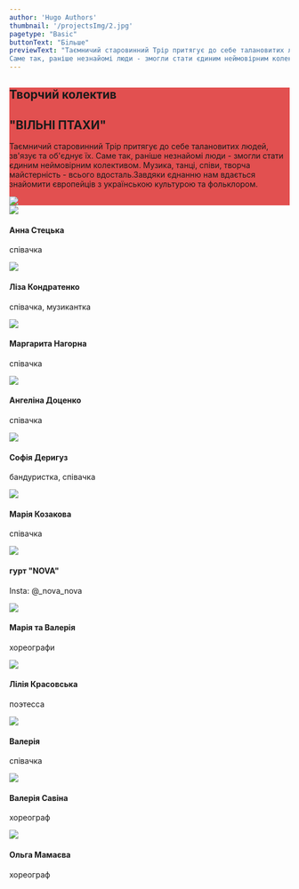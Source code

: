 ```yaml
---
author: 'Hugo Authors'
thumbnail: '/projectsImg/2.jpg'
pagetype: "Basic"
buttonText: "Бiльше"
previewText: "Таємничий старовинний Трір притягує до себе талановитих людей, зв'язує та об'єднує їх. 
Саме так, раніше незнайомі люди - змогли стати єдиним неймовірним колективом."
---
```

<div class=' m-0 bg-fixed bg-cover'>
    <div style='background-color: rgba(220, 38, 38, 0.8)' class='py-8'>
        <div class='grid lg:grid-cols-2 3xl:gap-16 lg:gap-4 gap-2 mx-auto container px-7'>
        <div class='text-left  flex flex-col justify-center'>
        <h2 class='text-white text-3xl font-bold pt-4'>Творчий колектив</h2>
        <h2 class='uppercase text-4xl text-white font-bold py-4 mb-4'>
"ВІЛЬНІ ПТАХИ"</h2> 
        <p class='text-white py-4 text-xl text-justify'>Таємничий старовинний Трір притягує до себе талановитих людей, зв'язує та об'єднує їх. Саме так, раніше незнайомі люди - змогли стати єдиним неймовірним колективом. 
Музика, танці, співи, творча майстерність - всього вдосталь.Завдяки єднанню нам вдається знайомити європейців з українською культурою та фольклором.</p>
    </div>
    <div class='flex flex-col justify-center relative p-0'>
        <img src='/projectsImg/2.jpg' class='pb-2 md:w-full lg:w-full 3xl:w-full m-auto md:m-0 lg:m-0 3xl:m-0'>
    </div>
    </div>
    </div>
</div>
<div class='grid gap-4 justify-items-center 3xl:grid-cols-4 lg:grid-cols-3 md:grid-cols-2 m-4'>
    <div class='relative'>
        <img src='/aboutImg/ourTeam/e57edb_c4c7b5d8df4d466893f738a7badc7f6c_mv2.jpg'>
        <div class='absolute w-64 h-16 bg-white dark:bg-gray-800 bottom-0'>
            <h4 class='text-2xl p-2 '>Анна Стецька</h4>
            <p class='px-2 pb-2'>
співачка</p>
        </div>
    </div>
    <div class='relative'>
        <img src='/aboutImg/ourTeam/e57edb_edd0dfb565fc4493ac5177df5e1969ef_mv2.jpg'>
        <div class='absolute w-64 h-16 bg-white dark:bg-gray-800 bottom-0'>
            <h4 class='text-2xl p-2 '>Ліза Кондратенко</h4>
            <p class='px-2 pb-2'>
співачка, музикантка</p>
        </div>
    </div>
     <div class='relative'>
        <img src='/projectsImg/margarita_nagorna2.jpg'>
        <div class='absolute w-64 h-16 bg-white dark:bg-gray-800 bottom-0'>
            <h4 class='text-2xl p-2 '>Маргарита Нагорна</h4>
            <p class='px-2 pb-2'>
співачка</p>
        </div>
    </div>
      <div class='relative'>
        <img src='/projectsImg/angelina_dotsenko.jpg'>
        <div class='absolute w-64 h-16 bg-white dark:bg-gray-800 bottom-0'>
            <h4 class='text-2xl p-2 '>Ангеліна Доценко</h4>
            <p class='px-2 pb-2'>
співачка</p>
        </div>
    </div>
      <div class='relative'>
        <img src='/projectsImg/ sofia_derigus.jpg'>
        <div class='absolute w-64 h-16 bg-white dark:bg-gray-800 bottom-0'>
            <h4 class='text-2xl p-2 '>Софія Деригуз </h4>
            <p class='px-2 pb-2'>
бандуристка, співачка</p>
        </div>
    </div>
      <div class='relative'>
        <img src='/projectsImg/maria_kosakova.jpg'>
        <div class='absolute w-64 h-16 bg-white dark:bg-gray-800 bottom-0'>
            <h4 class='text-2xl p-2 '>Марія Козакова</h4>
            <p class='px-2 pb-2'>
співачка</p>
        </div>
    </div>
   <div class='relative'>
        <img src='/projectsImg/nova.jpg'>
        <div class='absolute w-64 h-16 bg-white dark:bg-gray-800 bottom-0'>
            <h4 class='text-2xl p-2 '>гурт "NOVA" </h4>
            <p class='px-2 pb-2'>
Insta: @_nova_nova</p>
        </div>
    </div>
     <div class='relative'>
        <img src='/projectsImg/valeria_maria.jpg'>
        <div class='absolute w-64 h-16 bg-white dark:bg-gray-800 bottom-0'>
            <h4 class='text-2xl p-2 '>Марія та Валерія </h4>
            <p class='px-2 pb-2'>
хореографи</p>
        </div>
    </div>
     <div class='relative'>
        <img src='/projectsImg/lilia_krasovska.jpg'>
        <div class='absolute w-64 h-16 bg-white dark:bg-gray-800 bottom-0'>
            <h4 class='text-2xl p-2 '>Лілія Красовська </h4>
            <p class='px-2 pb-2'>
поэтесса</p>
        </div>
    </div>
     <div class='relative'>
        <img src='/projectsImg/valeria.jpg'>
        <div class='absolute w-64 h-16 bg-white dark:bg-gray-800 bottom-0'>
            <h4 class='text-2xl p-2 '>Валерія </h4>
            <p class='px-2 pb-2'>
співачка</p>
        </div>
    </div>
    <div class='relative'>
        <img src='/aboutImg/ourTeam/e57edb_173d9fccc6ff4ff6ba22de462d892a90_mv2.jpg'>
        <div class='absolute w-64 h-16 bg-white dark:bg-gray-800 bottom-0'>
            <h4 class='text-2xl p-2 '>Валерія Савіна</h4>
            <p class='px-2 pb-2'>
хореограф</p>
        </div>
    </div>
    <div class='relative'>
        <img src='/aboutImg/ourTeam/e57edb_3dc08f9fce1e4134b1ac53b52c20ddca_mv2.jpg'>
        <div class='absolute w-64 h-16 bg-white dark:bg-gray-800 bottom-0'>
            <h4 class='text-2xl p-2 '>Ольга Мамаєва</h4>
            <p class='px-2 pb-2'>
хореограф</p>
        </div>
    </div>
</div>
     
